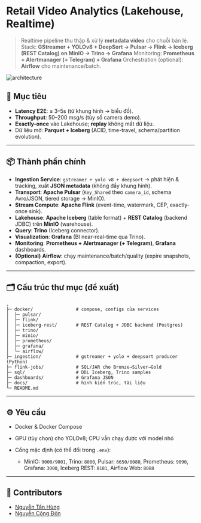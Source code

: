 # Retail Video Analytics (Lakehouse, Realtime)

> Realtime pipeline thu thập & xử lý **metadata video** cho chuỗi bán lẻ.
> Stack: **GStreamer + YOLOv8 + DeepSort → Pulsar → Flink → Iceberg (REST Catalog) on MinIO → Trino → Grafana**
> Monitoring: **Prometheus + Alertmanager (+ Telegram) + Grafana**
> Orchestration (optional): **Airflow** cho maintenance/batch.

![architecture](docs/architecture.png)

## 🎯 Mục tiêu

* **Latency E2E**: ≤ 3–5s (từ khung hình → biểu đồ).
* **Throughput**: 50–200 msg/s (tùy số camera demo).
* **Exactly-once** vào Lakehouse; **replay** không mất dữ liệu.
* Dữ liệu mở: **Parquet + Iceberg** (ACID, time-travel, schema/partition evolution).

---

## 📦 Thành phần chính

* **Ingestion Service**: `gstreamer + yolo v8 + deepsort` → phát hiện & tracking, xuất **JSON metadata** (không đẩy khung hình).
* **Transport**: **Apache Pulsar** (`Key_Shared` theo `camera_id`, schema Avro/JSON, tiered storage → MinIO).
* **Stream Compute**: **Apache Flink** (event-time, watermark, CEP, exactly-once sink).
* **Lakehouse**: **Apache Iceberg** (table format) + **REST Catalog** (backend JDBC) trên **MinIO** (warehouse).
* **Query**: **Trino** (Iceberg connector).
* **Visualization**: **Grafana** (BI near-real-time qua Trino).
* **Monitoring**: **Prometheus + Alertmanager (+ Telegram)**, **Grafana** dashboards.
* **(Optional)** **Airflow**: chạy maintenance/batch/quality (expire snapshots, compaction, export).

---

## 🗂 Cấu trúc thư mục (đề xuất)

```
.
├─ docker/                # compose, configs của services
│  ├─ pulsar/
│  ├─ flink/
│  ├─ iceberg-rest/       # REST Catalog + JDBC backend (Postgres)
│  ├─ trino/
│  ├─ minio/
│  ├─ prometheus/
│  ├─ grafana/
│  └─ airflow/
├─ ingestion/             # gstreamer + yolo + deepsort producer (Python)
├─ flink-jobs/            # SQL/JAR cho Bronze→Silver→Gold
├─ sql/                   # DDL Iceberg, Trino samples
├─ dashboards/            # Grafana JSON
├─ docs/                  # hình kiến trúc, tài liệu
└─ README.md
```

---

## ⚙️ Yêu cầu

* Docker & Docker Compose
* GPU (tùy chọn) cho YOLOv8; CPU vẫn chạy được với model nhỏ
* Cổng mặc định (có thể đổi trong `.env`):

  * MinIO: `9000/9001`, Trino: `8080`, Pulsar: `6650/8080`, Prometheus: `9090`, Grafana: `3000`, Iceberg REST: `8181`, Airflow Web: `8088`

---

## 👥 Contributors
- [Nguyễn Tấn Hùng](https://github.com/hungfnguyen)
- [Nguyễn Công Đôn](https://github.com/CongDon1207)

